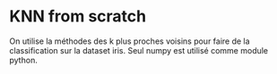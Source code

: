 # KNN from scratch

On utilise la méthodes des k plus proches voisins pour faire de la classification sur la dataset iris. Seul numpy est utilisé comme module python.
